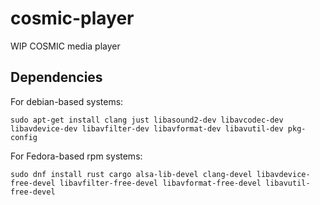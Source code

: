 # cosmic-player
WIP COSMIC media player


## Dependencies

For debian-based systems:
```
sudo apt-get install clang just libasound2-dev libavcodec-dev libavdevice-dev libavfilter-dev libavformat-dev libavutil-dev pkg-config
```

For Fedora-based rpm systems:
```
sudo dnf install rust cargo alsa-lib-devel clang-devel libavdevice-free-devel libavfilter-free-devel libavformat-free-devel libavutil-free-devel
```
